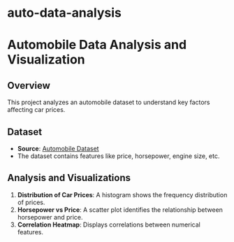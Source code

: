 # auto-data-analysis
# Automobile Data Analysis and Visualization

## Overview
This project analyzes an automobile dataset to understand key factors affecting car prices. 

## Dataset
- **Source**: [Automobile Dataset](https://cf-courses-data.s3.us.cloud-object-storage.appdomain.cloud/IBMDeveloperSkillsNetwork-DA0101EN-SkillsNetwork/labs/Data%20files/auto.csv)
- The dataset contains features like price, horsepower, engine size, etc.

## Analysis and Visualizations
1. **Distribution of Car Prices**: A histogram shows the frequency distribution of prices.
2. **Horsepower vs Price**: A scatter plot identifies the relationship between horsepower and price.
3. **Correlation Heatmap**: Displays correlations between numerical features.

